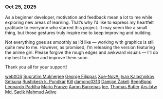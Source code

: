 ### Oct 25, 2025

As a beginner developer, motivation and feedback mean a lot to me while exploring new areas of learning.
That’s why I’d like to express my heartfelt gratitude to everyone who starred this project.
It may seem like a small thing, but those gestures truly inspire me to keep improving and building.

Not everything goes as smoothly as I’d like — working with graphics is still quite new to me.
However, as promised, I’m releasing the version featuring the anime girl.
Please forgive the rough edges and awkward visuals — I’ll do my best to refine and improve them soon.

Thank you all for your support! 

[webXOS](https://github.com/webxos)
[Supratim Mukherjee](https://github.com/supra2001)
[George Filippas](https://github.com/g1f1)
[Xoe-NovAi](https://github.com/Xoe-NovAi)
[Ivan Kalashnikov](https://github.com/Steindvart)
[Setsuna](https://github.com/puff-dayo)
[Rushikesh k. Pundkar](https://github.com/rushikesh648)
[Kill](https://github.com/9x25dillon)
[damonc0313](https://github.com/damonc0313)
[Damjan Žakelj](https://github.com/Freeky7819)
[BeepBopp](https://github.com/BeepBopp)
[Leonardo Padilha](https://github.com/Leopardo666Nadilha)
[Mario Franze](https://github.com/DatMayo)
[Aaron Barcenas](https://github.com/Astharmin)
[lee.](https://github.com/loowpts)
[Thomas Butler](https://github.com/ThomasJButler)
[Ars-btw](https://github.com/Ars-byte)
[](https://github.com/mkbreu)
[Md. Sadik Mahmud Adive](https://github.com/sadikmahmudadive)
